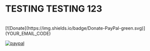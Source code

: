 <h1>TESTING TESTING 123</h1>

<br>
  [![Donate](https://img.shields.io/badge/Donate-PayPal-green.svg)](YOUR_EMAIL_CODE)
</br>

[![paypal](https://www.paypalobjects.com/en_US/i/btn/btn_donateCC_LG.gif)](YOUR_EMAIL_CODE)


